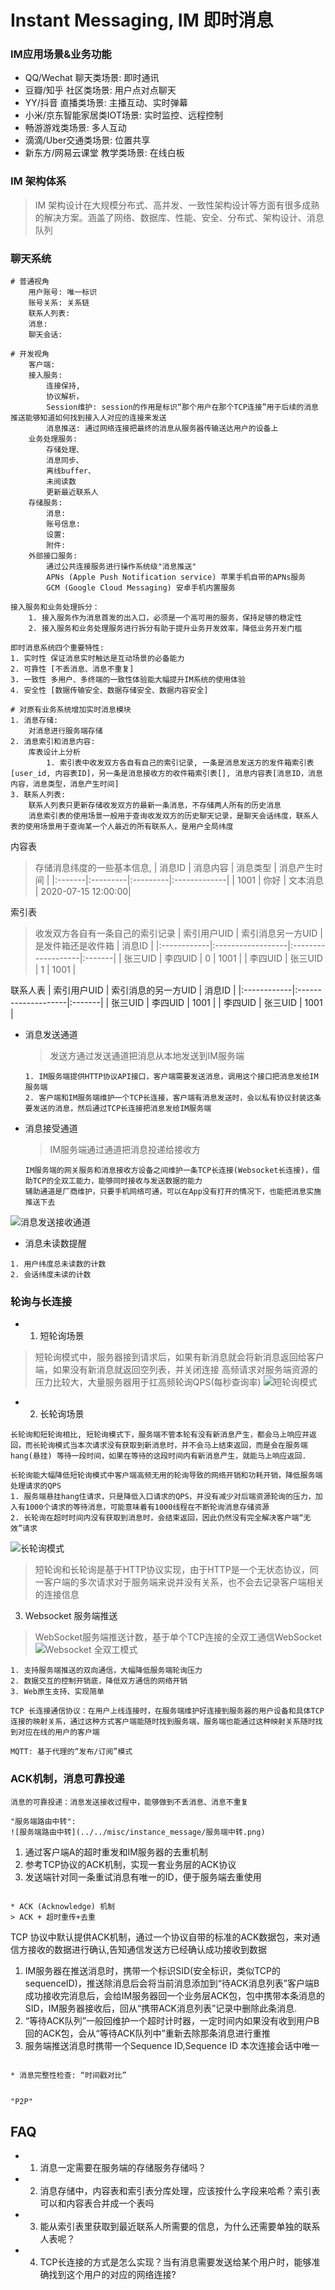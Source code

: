 # Instant Messaging, IM 即时消息


### IM应用场景&业务功能
* QQ/Wechat 聊天类场景: 即时通讯
* 豆瓣/知乎 社区类场景: 用户点对点聊天
* YY/抖音 直播类场景: 主播互动、实时弹幕
* 小米/京东智能家居类IOT场景: 实时监控、远程控制
* 畅游游戏类场景: 多人互动
* 滴滴/Uber交通类场景: 位置共享
* 新东方/网易云课堂 教学类场景: 在线白板

### IM 架构体系
> IM 架构设计在大规模分布式、高并发、一致性架构设计等方面有很多成熟的解决方案。涵盖了网络、数据库、性能、安全、分布式、架构设计、消息队列


### 聊天系统
```
# 普通视角
    用户账号: 唯一标识
    账号关系: 关系链
    联系人列表:
    消息:
    聊天会话:

# 开发视角
    客户端:
    接入服务:
        连接保持,
        协议解析，
        Session维护: session的作用是标识“那个用户在那个TCP连接”用于后续的消息推送能够知道如何找到接入人对应的连接来发送
        消息推送: 通过网络连接把最终的消息从服务器传输送达用户的设备上
    业务处理服务:
        存储处理、
        消息同步、
        离线buffer、
        未阅读数
        更新最近联系人
    存储服务:
        消息:
        账号信息:
        设置:
        附件:
    外部接口服务:
        通过公共连接服务进行操作系统级"消息推送"
        APNs (Apple Push Notification service) 苹果手机自带的APNs服务
        GCM (Google Cloud Messaging) 安卓手机内置服务

接入服务和业务处理拆分：
    1. 接入服务作为消息首发的出入口，必须是一个高可用的服务，保持足够的稳定性
    2. 接入服务和业务处理服务进行拆分有助于提升业务开发效率，降低业务开发门槛

即时消息系统四个重要特性:
1. 实时性 保证消息实时触达是互动场景的必备能力
2. 可靠性 [不丢消息、消息不重复]
3. 一致性 多用户、多终端的一致性体验能大幅提升IM系统的使用体验
4. 安全性 [数据传输安全、数据存储安全、数据内容安全]

# 对原有业务系统增加实时消息模块
1. 消息存储:
    对消息进行服务端存储
2. 消息索引和消息内容:
    库表设计上分析
        1. 索引表中收发双方各自有自己的索引记录, 一条是消息发送方的发件箱索引表[user_id, 内容表ID]，另一条是消息接收方的收件箱索引表[], 消息内容表[消息ID，消息内容，消息类型，消息产生时间]
3. 联系人列表:
    联系人列表只更新存储收发双方的最新一条消息，不存储两人所有的历史消息
    消息索引表的使用场景一般用于查询收发双方的历史聊天记录，是聊天会话纬度，联系人表的使用场景用于查询某一个人最近的所有联系人，是用户全局纬度
```

内容表
> 存储消息纬度的一些基本信息,
| 消息ID | 消息内容 | 消息类型 | 消息产生时间 |
|:-------|:---------|:---------|:-------------|
| 1001   | 你好     | 文本消息 | 2020-07-15 12:00:00|

索引表
> 收发双方各自有一条自己的索引记录
| 索引用户UID | 索引消息另一方UID | 是发件箱还是收件箱 | 消息ID |
|:------------|:------------------|:-------------------|:-------|
| 张三UID     | 李四UID           | 0                  | 1001   |
| 李四UID     | 张三UID           | 1                  | 1001   |

联系人表
| 索引用户UID | 索引消息的另一方UID | 消息ID |
|:------------|:--------------------|:-------|
| 张三UID     | 李四UID             | 1001   |
| 李四UID     | 张三UID             | 1001   |

* 消息发送通道
    > 发送方通过发送通道把消息从本地发送到IM服务端
    ```
    1. IM服务端提供HTTP协议API接口，客户端需要发送消息，调用这个接口把消息发给IM服务端
    2. 客户端和IM服务端维护一个TCP长连接，客户端有消息发送时，会以私有协议封装这条要发送的消息，然后通过TCP长连接把消息发给IM服务端
    ```

* 消息接受通道
    > IM服务端通过通道把消息投递给接收方
    ```
    IM服务端的网关服务和消息接收方设备之间维护一条TCP长连接(Websocket长连接)，借助TCP的全双工能力，能够同时接收与发送数据的能力
    辅助通道是厂商维护，只要手机网络可通，可以在App没有打开的情况下，也能把消息实施推送下去
    ```
![消息发送接收通道](../../misc/instance_message/即时消息系统架构.png)

* 消息未读数提醒
```
1. 用户纬度总未读数的计数
2. 会话纬度未读的计数
```

### 轮询与长连接
* 1. 短轮询场景
> 短轮询模式中，服务器接到请求后，如果有新消息就会将新消息返回给客户端，如果没有新消息就返回空列表，并关闭连接
> 高频请求对服务端资源的压力比较大，大量服务器用于扛高频轮询QPS(每秒查询率)
![短轮询模式](../../misc/instance_message/短轮询.png)

* 2. 长轮询场景
```
长轮询和短轮询相比, 短轮询模式下，服务端不管本轮有没有新消息产生，都会马上响应并返回，而长轮询模式当本次请求没有获取到新消息时，并不会马上结束返回，而是会在服务端 hang(悬挂) 等待一段时间，如果在等待的这段时间内有新消息产生，就能马上响应返回.

长轮询能大幅降低短轮询模式中客户端高频无用的轮询导致的网络开销和功耗开销，降低服务端处理请求的QPS
1. 服务端悬挂hang住请求，只是降低入口请求的QPS，并没有减少对后端资源轮询的压力，加入有1000个请求的等待消息，可能意味着有1000线程在不断轮询消息存储资源
2. 长轮询在超时时间内没有获取到消息时，会结束返回，因此仍然没有完全解决客户端“无效”请求
```
![长轮询模式](../../misc/instance_message/长轮询.png)

> 短轮询和长轮询是基于HTTP协议实现，由于HTTP是一个无状态协议，同一客户端的多次请求对于服务端来说并没有关系，也不会去记录客户端相关的连接信息

3. Websocket 服务端推送
> WebSocket服务端推送计数，基于单个TCP连接的全双工通信WebSocket
![Websocket 全双工模式](../../misc/instance_message/websocket.png)
```
1. 支持服务端推送的双向通信，大幅降低服务端轮询压力
2. 数据交互的控制开销底，降低双方通信的网络开销
3. Web原生支持、实现简单

TCP 长连接通信协议：在用户上线连接时，在服务端维护好连接到服务器的用户设备和具体TCP连接的映射关系，通过这种方式客户端能随时找到服务端，服务端也能通过这种映射关系随时找到对应在线的用户的客户端

MQTT: 基于代理的“发布/订阅”模式
```

### ACK机制，消息可靠投递
```
消息的可靠投递：消息发送接收过程中，能够做到不丢消息、消息不重复

"服务端路由中转":
![服务端路由中转](../../misc/instance_message/服务端中转.png)
```
1. 通过客户端A的超时重发和IM服务器的去重机制
2. 参考TCP协议的ACK机制，实现一套业务层的ACK协议
3. 发送端针对同一条重试消息有唯一的ID，便于服务端去重使用
```

* ACK (Acknowledge) 机制
> ACK + 超时重传+去重
```
TCP 协议中默认提供ACK机制，通过一个协议自带的标准的ACK数据包，来对通信方接收的数据进行确认,告知通信发送方已经确认成功接收到数据

1. IM服务器在推送消息时，携带一个标识SID(安全标识，类似TCP的sequenceID)，推送除消息后会将当前消息添加到“待ACK消息列表”客户端B成功接收完消息后，会给IM服务器回一个业务层ACK包，包中携带本条消息的SID，IM服务器接收后，回从“携带ACK消息列表”记录中删除此条消息.
2. “等待ACK队列”一般回维护一个超时计时器，一定时间内如果没有收到用户B回的ACK包，会从“等待ACK队列中”重新去除那条消息进行重推
3. 服务端推送消息时携带一个Sequence ID,Sequence ID 本次连接会话中唯一
```

* 消息完整性检查: “时间戳对比”
```

```

"P2P"
```



## FAQ
* 1. 消息一定需要在服务端的存储服务存储吗？
* 2. 消息存储中，内容表和索引表分库处理，应该按什么字段来哈希？索引表可以和内容表合并成一个表吗
* 3. 能从索引表里获取到最近联系人所需要的信息，为什么还需要单独的联系人表呢？
* 4. TCP长连接的方式是怎么实现？当有消息需要发送给某个用户时，能够准确找到这个用户的对应的网络连接?
